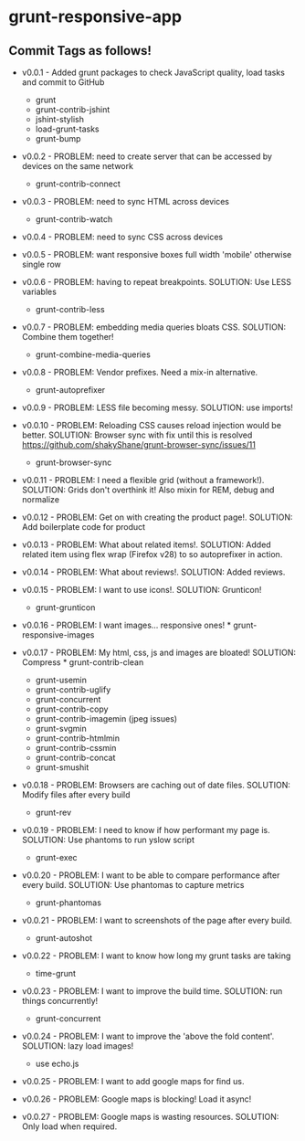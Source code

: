 grunt-responsive-app
====================

## Commit Tags as follows!

* v0.0.1 - Added grunt packages to check JavaScript quality, load tasks and commit to GitHub
	* grunt
	* grunt-contrib-jshint
	* jshint-stylish
	* load-grunt-tasks
	* grunt-bump
	
* v0.0.2 - PROBLEM: need to create server that can be accessed by devices on the same network
	* grunt-contrib-connect

* v0.0.3 - PROBLEM: need to sync HTML across devices
	* grunt-contrib-watch
	
* v0.0.4 - PROBLEM: need to sync CSS across devices
* v0.0.5 - PROBLEM: want responsive boxes full width 'mobile' otherwise single row 
* v0.0.6 - PROBLEM: having to repeat breakpoints. SOLUTION: Use LESS variables
	* grunt-contrib-less
* v0.0.7 - PROBLEM: embedding media queries bloats CSS. SOLUTION: Combine them together!
	* grunt-combine-media-queries
* v0.0.8 - PROBLEM: Vendor prefixes. Need a mix-in alternative.
	* grunt-autoprefixer
* v0.0.9 - PROBLEM: LESS file becoming messy. SOLUTION: use imports!
* v0.0.10 - PROBLEM: Reloading CSS causes reload injection would be better. SOLUTION: Browser sync with fix until this is resolved https://github.com/shakyShane/grunt-browser-sync/issues/11
	* grunt-browser-sync
* v0.0.11 - PROBLEM: I need a flexible grid (without a framework!). SOLUTION: Grids don't overthink it! Also mixin for REM, debug and normalize
* v0.0.12 - PROBLEM: Get on with creating the product page!. SOLUTION: Add boilerplate code for product
* v0.0.13 - PROBLEM: What about related items!. SOLUTION: Added related item using flex wrap (Firefox v28) to so autoprefixer in action.
* v0.0.14 - PROBLEM: What about reviews!. SOLUTION: Added reviews.
* v0.0.15 - PROBLEM: I want to use icons!. SOLUTION: Grunticon!
	* grunt-grunticon	 
* v0.0.16 - PROBLEM: I want images... responsive ones!	* grunt-responsive-images
* v0.0.17 - PROBLEM: My html, css, js and images are bloated! SOLUTION: Compress	* grunt-contrib-clean
	* grunt-usemin
	* grunt-contrib-uglify
	* grunt-concurrent
	* grunt-contrib-copy
	* grunt-contrib-imagemin (jpeg issues)
	* grunt-svgmin
	* grunt-contrib-htmlmin
	* grunt-contrib-cssmin
	* grunt-contrib-concat
	* grunt-smushit
* v0.0.18 - PROBLEM: Browsers are caching out of date files. SOLUTION: Modify files after every build	
	* grunt-rev
* v0.0.19 - PROBLEM: I need to know if how performant my page is. SOLUTION: Use phantoms to run yslow script	
	* grunt-exec
* v0.0.20 - PROBLEM: I want to be able to compare performance after every build. SOLUTION: Use phantomas to capture metrics	
	* grunt-phantomas
* v0.0.21 - PROBLEM: I want to screenshots of the page after every build. 
	* grunt-autoshot
* v0.0.22 - PROBLEM: I want to know how long my grunt tasks are taking
	* time-grunt
* v0.0.23 - PROBLEM: I want to improve the build time. SOLUTION: run things concurrently!
	* grunt-concurrent
* v0.0.24 - PROBLEM: I want to improve the 'above the fold content'. SOLUTION: lazy load images!
	* use echo.js
* v0.0.25 - PROBLEM: I want to add google maps for find us. 
* v0.0.26 - PROBLEM: Google maps is blocking! Load it async!
* v0.0.27 - PROBLEM: Google maps is wasting resources. SOLUTION: Only load when required.